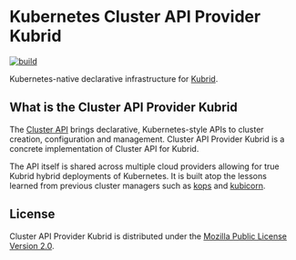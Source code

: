# Kubernetes Cluster API Provider Kubrid

[![build](https://github.com/smartxworks/cluster-api-provider-kubrid/actions/workflows/build.yml/badge.svg)](https://github.com/smartxworks/cluster-api-provider-kubrid/actions/workflows/build.yml)

Kubernetes-native declarative infrastructure for [Kubrid](https://github.com/smartxworks/kubrid).

## What is the Cluster API Provider Kubrid

The [Cluster API](https://github.com/kubernetes-sigs/cluster-api) brings declarative, Kubernetes-style APIs to cluster creation, configuration and management. Cluster API Provider Kubrid is a concrete implementation of Cluster API for Kubrid.

The API itself is shared across multiple cloud providers allowing for true Kubrid hybrid deployments of Kubernetes. It is built atop the lessons learned from previous cluster managers such as [kops](https://github.com/kubernetes/kops) and [kubicorn](http://kubicorn.io/).

## License

Cluster API Provider Kubrid is distributed under the [Mozilla Public License Version 2.0](LICENSE).
